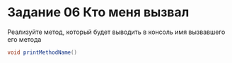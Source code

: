 
# Задание 06 Кто меня вызвал

Реализуйте метод, который будет выводить в консоль имя вызвавшего его метода
```java
void printMethodName()
```